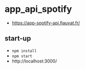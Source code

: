 # app_api_spotify
  - https://app-spotify-api.fjauvat.fr/
## start-up

  - `npm install`
  - `npm start`
  - http://localhost:3000/